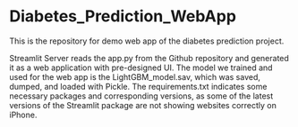 # Diabetes_Prediction_WebApp
This is the repository for demo web app of the diabetes prediction project.

Streamlit Server reads the app.py from the Github repository and generated it as a web application with pre-designed UI. The model we trained and used 
for the web app is the LightGBM_model.sav, which was saved, dumped, and loaded with Pickle. The requirements.txt indicates some necessary packages and 
corresponding versions, as some of the latest versions of the Streamlit package are not showing websites correctly on iPhone.
